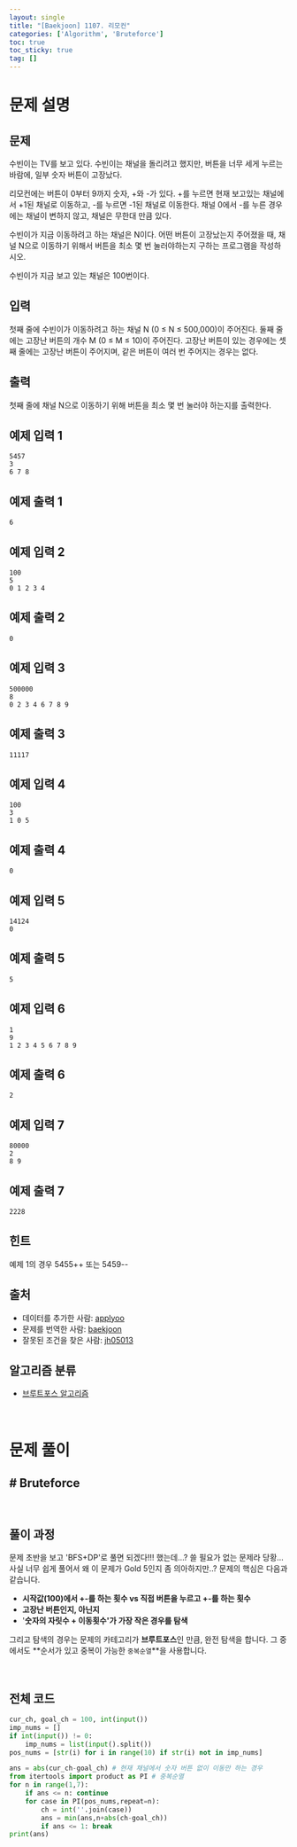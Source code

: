 ```yaml
---
layout: single
title: "[Baekjoon] 1107. 리모컨"
categories: ['Algorithm', 'Bruteforce']
toc: true
toc_sticky: true
tag: []
---
```


# 문제 설명

## 문제

수빈이는 TV를 보고 있다. 수빈이는 채널을 돌리려고 했지만, 버튼을 너무 세게 누르는 바람에, 일부 숫자 버튼이 고장났다.

리모컨에는 버튼이 0부터 9까지 숫자, +와 -가 있다. +를 누르면 현재 보고있는 채널에서 +1된 채널로 이동하고, -를 누르면 -1된 채널로 이동한다. 채널 0에서 -를 누른 경우에는 채널이 변하지 않고, 채널은 무한대 만큼 있다.

수빈이가 지금 이동하려고 하는 채널은 N이다. 어떤 버튼이 고장났는지 주어졌을 때, 채널 N으로 이동하기 위해서 버튼을 최소 몇 번 눌러야하는지 구하는 프로그램을 작성하시오. 

수빈이가 지금 보고 있는 채널은 100번이다.

## 입력

첫째 줄에 수빈이가 이동하려고 하는 채널 N (0 ≤ N ≤ 500,000)이 주어진다. 둘째 줄에는 고장난 버튼의 개수 M (0 ≤ M ≤ 10)이 주어진다. 고장난 버튼이 있는 경우에는 셋째 줄에는 고장난 버튼이 주어지며, 같은 버튼이 여러 번 주어지는 경우는 없다.

## 출력

첫째 줄에 채널 N으로 이동하기 위해 버튼을 최소 몇 번 눌러야 하는지를 출력한다.

## 예제 입력 1 

```
5457
3
6 7 8
```

## 예제 출력 1 

```
6
```

## 예제 입력 2 

```
100
5
0 1 2 3 4
```

## 예제 출력 2 

```
0
```

## 예제 입력 3 

```
500000
8
0 2 3 4 6 7 8 9
```

## 예제 출력 3 

```
11117
```

## 예제 입력 4 

```
100
3
1 0 5
```

## 예제 출력 4 

```
0
```

## 예제 입력 5 

```
14124
0
```

## 예제 출력 5 

```
5
```

## 예제 입력 6 

```
1
9
1 2 3 4 5 6 7 8 9
```

## 예제 출력 6 

```
2
```

## 예제 입력 7 

```
80000
2
8 9
```

## 예제 출력 7 

```
2228
```

## 힌트

예제 1의 경우 5455++ 또는 5459--

## 출처

- 데이터를 추가한 사람: [applyoo](https://www.acmicpc.net/user/applyoo)
- 문제를 번역한 사람: [baekjoon](https://www.acmicpc.net/user/baekjoon)
- 잘못된 조건을 찾은 사람: [jh05013](https://www.acmicpc.net/user/jh05013)

## 알고리즘 분류

- [브루트포스 알고리즘](https://www.acmicpc.net/problem/tag/125)

<br>

# 문제 풀이

## \# Bruteforce

<br>

## 풀이 과정

문제 초반을 보고 'BFS+DP'로 풀면 되겠다!!! 했는데...? 쓸 필요가 없는 문제라 당황... 사실 너무 쉽게 풀어서 왜 이 문제가 Gold 5인지 좀 의아하지만..? 문제의 핵심은 다음과 같습니다. 

* **시작값(100)에서 +-를 하는 횟수 vs 직접 버튼을 누르고 +-를 하는 횟수**
* **고장난 버튼인지, 아닌지**
* '**숫자의 자릿수 + 이동횟수'가 가장 작은 경우를 탐색**

그리고 탐색의 경우는 문제의 카테고리가 **브루트포스**인 만큼, 완전 탐색을 합니다. 그 중에서도 **순서가 있고 중복이 가능한 `중복순열`**을 사용합니다. 

<br>

## 전체 코드

```python
cur_ch, goal_ch = 100, int(input())
imp_nums = []
if int(input()) != 0:
    imp_nums = list(input().split())
pos_nums = [str(i) for i in range(10) if str(i) not in imp_nums]

ans = abs(cur_ch-goal_ch) # 현재 채널에서 숫자 버튼 없이 이동만 하는 경우
from itertools import product as PI # 중복순열
for n in range(1,7):
    if ans <= n: continue
    for case in PI(pos_nums,repeat=n):
        ch = int(''.join(case))
        ans = min(ans,n+abs(ch-goal_ch))
        if ans <= 1: break
print(ans)
```






